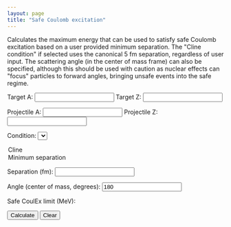 ```yaml
---
layout: page
title: "Safe Coulomb excitation"
---
```


Calculates the maximum energy that can be used to satisfy safe Coulomb excitation based on a user provided minimum separation. The "Cline condition" if selected uses the canonical 5 fm separation, regardless of user input. The scattering angle (in the center of mass frame) can also be specified, although this should be used with caution as nuclear effects can "focus" particles to forward angles, bringing unsafe events into the safe regime.

Target A: <input id="targetA" type="number"> Target Z: <input id="targetZ" type="number">

Projectile A: <input id="projA" type="number"> Projectile Z: <input id="projZ" type="number">

Condition: <select name="condition" id="condition">
<option value=0>Cline</option>
<option value=1>Minimum separation</option>
</select>

Separation (fm): <input id="separation" type="number">

Angle (center of mass, degrees): <input id="angle" type="number" value="180">

Safe CoulEx limit (MeV): <var id="safelim"></var>

<button type="button" onclick="Calculate()">
Calculate </button>

<button type="button" onclick="Clear()">
Clear </button>

<script>
	
	function Calculate(){

		var	tA	= Number(document.getElementById("targetA").value);
		var	tZ	= Number(document.getElementById("targetZ").value);
		var	pA	= Number(document.getElementById("projA").value);
		var	pZ	= Number(document.getElementById("projZ").value);
		
		var	sep	= 0;
		var	con	= Number(document.getElementById("condition").value);
		if(con == 0)
			sep	= 5;
		else
			sep	= Number(document.getElementById("separation").value);

		var	angle	= Number(document.getElementById("angle").value);
		angle	= angle * Math.PI/180.;

		var	closest	= sep + 1.25*(Math.pow(tA,1./3.)+Math.pow(pA,1./3.));

		var	lim	= 0.72 * (pZ*tZ/closest)*((tA+pA)/tA)*(1+(1/Math.sin(angle/2.)));

		document.getElementById("safelim").innerHTML	= lim.toFixed(2).toString();
		document.getElementById("separation").value	= sep;

	}

	function Clear(){
    		var x = document.querySelectorAll("input");
    		var i;
    		for (i = 0; i < x.length; i++) {
      			x[i].value = "";
    		}
		document.getElementById("angle").value = 180;
	}

</script>
